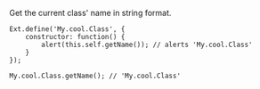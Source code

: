 Get the current class' name in string format.

    Ext.define('My.cool.Class', {
        constructor: function() {
            alert(this.self.getName()); // alerts 'My.cool.Class'
        }
    });
    
    My.cool.Class.getName(); // 'My.cool.Class'

